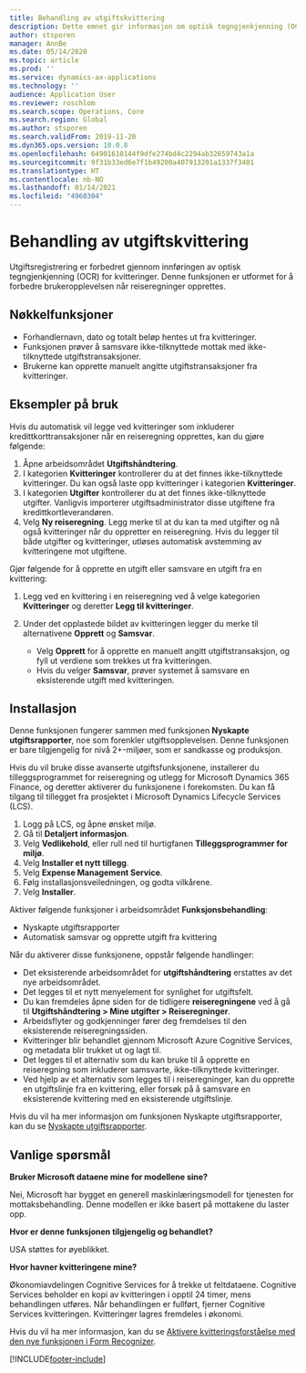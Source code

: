 ```yaml
---
title: Behandling av utgiftskvittering
description: Dette emnet gir informasjon om optisk tegngjenkjenning (OCR) for kvitteringer. Denne funksjonen er utformet for å forbedre brukeropplevelsen når reiseregninger opprettes i Microsoft Dynamics 365 Finance.
author: stsporen
manager: AnnBe
ms.date: 05/14/2020
ms.topic: article
ms.prod: ''
ms.service: dynamics-ax-applications
ms.technology: ''
audience: Application User
ms.reviewer: roschlom
ms.search.scope: Operations, Core
ms.search.region: Global
ms.author: stsporen
ms.search.validFrom: 2019-11-20
ms.dyn365.ops.version: 10.0.8
ms.openlocfilehash: 64901610144f9dfe274bd4c2294ab32659743a1a
ms.sourcegitcommit: 9f31b33ed6e7f1b49200a407913201a1337f3401
ms.translationtype: HT
ms.contentlocale: nb-NO
ms.lasthandoff: 01/14/2021
ms.locfileid: "4960304"
---
```

# <a name="expense-receipt-processing"></a>Behandling av utgiftskvittering

Utgiftsregistrering er forbedret gjennom innføringen av optisk tegngjenkjenning (OCR) for kvitteringer. Denne funksjonen er utformet for å forbedre brukeropplevelsen når reiseregninger opprettes.

## <a name="key-features"></a>Nøkkelfunksjoner

- Forhandlernavn, dato og totalt beløp hentes ut fra kvitteringer.
- Funksjonen prøver å samsvare ikke-tilknyttede mottak med ikke-tilknyttede utgiftstransaksjoner.
- Brukerne kan opprette manuelt angitte utgiftstransaksjoner fra kvitteringer.

## <a name="usage-examples"></a>Eksempler på bruk

Hvis du automatisk vil legge ved kvitteringer som inkluderer kredittkorttransaksjoner når en reiseregning opprettes, kan du gjøre følgende:

  1. Åpne arbeidsområdet **Utgiftshåndtering**.
  2. I kategorien **Kvitteringer** kontrollerer du at det finnes ikke-tilknyttede kvitteringer. Du kan også laste opp kvitteringer i kategorien **Kvitteringer**.
  3. I kategorien **Utgifter** kontrollerer du at det finnes ikke-tilknyttede utgifter. Vanligvis importerer utgiftsadministrator disse utgiftene fra kredittkortleverandøren.
  4. Velg **Ny reiseregning**. Legg merke til at du kan ta med utgifter og nå også kvitteringer når du oppretter en reiseregning. Hvis du legger til både utgifter og kvitteringer, utløses automatisk avstemming av kvitteringene mot utgiftene.

Gjør følgende for å opprette en utgift eller samsvare en utgift fra en kvittering:

  1. Legg ved en kvittering i en reiseregning ved å velge kategorien **Kvitteringer** og deretter **Legg til kvitteringer**.
  2. Under det opplastede bildet av kvitteringen legger du merke til alternativene **Opprett** og **Samsvar**.

      - Velg **Opprett** for å opprette en manuelt angitt utgiftstransaksjon, og fyll ut verdiene som trekkes ut fra kvitteringen.
      - Hvis du velger **Samsvar**, prøver systemet å samsvare en eksisterende utgift med kvitteringen.

## <a name="installation"></a>Installasjon

Denne funksjonen fungerer sammen med funksjonen **Nyskapte utgiftsrapporter**, noe som forenkler utgiftsopplevelsen. Denne funksjonen er bare tilgjengelig for nivå 2+-miljøer, som er sandkasse og produksjon.

Hvis du vil bruke disse avanserte utgiftsfunksjonene, installerer du tilleggsprogrammet for reiseregning og utlegg for Microsoft Dynamics 365 Finance, og deretter aktiverer du funksjonene i forekomsten. Du kan få tilgang til tillegget fra prosjektet i Microsoft Dynamics Lifecycle Services (LCS).

1. Logg på LCS, og åpne ønsket miljø.
2. Gå til **Detaljert informasjon**.
3. Velg **Vedlikehold**, eller rull ned til hurtigfanen **Tilleggsprogrammer for miljø**.
4. Velg **Installer et nytt tillegg**.
5. Velg **Expense Management Service**.
6. Følg installasjonsveiledningen, og godta vilkårene.
7. Velg **Installer**.

Aktiver følgende funksjoner i arbeidsområdet **Funksjonsbehandling**:

- Nyskapte utgiftsrapporter
- Automatisk samsvar og opprette utgift fra kvittering

Når du aktiverer disse funksjonene, oppstår følgende handlinger:

- Det eksisterende arbeidsområdet for **utgiftshåndtering** erstattes av det nye arbeidsområdet.
- Det legges til et nytt menyelement for synlighet for utgiftsfelt.
- Du kan fremdeles åpne siden for de tidligere **reiseregningene** ved å gå til **Utgiftshåndtering > Mine utgifter > Reiseregninger**.
- Arbeidsflyter og godkjenninger fører deg fremdelses til den eksisterende reiseregningssiden.
- Kvitteringer blir behandlet gjennom Microsoft Azure Cognitive Services, og metadata blir trukket ut og lagt til.
- Det legges til et alternativ som du kan bruke til å opprette en reiseregning som inkluderer samsvarte, ikke-tilknyttede kvitteringer.
- Ved hjelp av et alternativ som legges til i reiseregninger, kan du opprette en utgiftslinje fra en kvittering, eller forsøk på å samsvare en eksisterende kvittering med en eksisterende utgiftslinje.

Hvis du vil ha mer informasjon om funksjonen Nyskapte utgiftsrapporter, kan du se [Nyskapte utgiftsrapporter](ExpenseWorkspaceNew.md).

## <a name="frequently-asked-questions"></a>Vanlige spørsmål

**Bruker Microsoft dataene mine for modellene sine?**

Nei, Microsoft har bygget en generell maskinlæringsmodell for tjenesten for mottaksbehandling. Denne modellen er ikke basert på mottakene du laster opp.

**Hvor er denne funksjonen tilgjengelig og behandlet?**

USA støttes for øyeblikket.

**Hvor havner kvitteringene mine?**

Økonomiavdelingen Cognitive Services for å trekke ut feltdataene. Cognitive Services beholder en kopi av kvitteringen i opptil 24 timer, mens behandlingen utføres. Når behandlingen er fullført, fjerner Cognitive Services kvitteringen. Kvitteringer lagres fremdeles i økonomi.

Hvis du vil ha mer informasjon, kan du se [Aktivere kvitteringsforståelse med den nye funksjonen i Form Recognizer](https://azure.microsoft.com/blog/enable-receipt-understanding-with-form-recognizer-s-new-capability/).


[!INCLUDE[footer-include](../includes/footer-banner.md)]